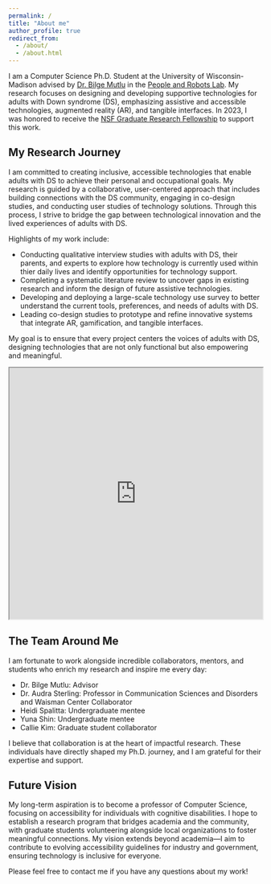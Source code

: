 ```yaml
---
permalink: /
title: "About me"
author_profile: true
redirect_from:
  - /about/
  - /about.html
---
```


I am a Computer Science Ph.D. Student at the University of Wisconsin-Madison advised by [Dr. Bilge Mutlu](http://bilgemutlu.com/) in the [People and Robots Lab](https://peopleandrobots.wisc.edu/). My research focuses on designing and developing supportive technologies for adults with Down syndrome (DS), emphasizing assistive and accessible technologies, augmented reality (AR), and tangible interfaces. In 2023, I was honored to receive the [NSF Graduate Research Fellowship](https://www.nsfgrfp.org/) to support this work.


## My Research Journey
I am committed to creating inclusive, accessible technologies that enable adults with DS to achieve their personal and occupational goals. My research is guided by a collaborative, user-centered approach that includes building connections with the DS community, engaging in co-design studies, and conducting user studies of technology solutions. Through this process, I strive to bridge the gap between technological innovation and the lived experiences of adults with DS.

Highlights of my work include:

* Conducting qualitative interview studies with adults with DS, their parents, and experts to explore how technology is currently used within thier daily lives and identify opportunities for technology support.
* Completing a systematic literature review to uncover gaps in existing research and inform the design of future assistive technologies.
* Developing and deploying a large-scale technology use survey to better understand the current tools, preferences, and needs of adults with DS.
* Leading co-design studies to prototype and refine innovative systems that integrate AR, gamification, and tangible interfaces.

My goal is to ensure that every project centers the voices of adults with DS, designing technologies that are not only functional but also empowering and meaningful.

<iframe
  src="https://www.cs.wisc.edu/2025/04/15/hailey-johnson-phd-research-adults-down-syndrome/"
  style="width:100%; height:500px;"
></iframe>

## The Team Around Me

I am fortunate to work alongside incredible collaborators, mentors, and students who enrich my research and inspire me every day:

* Dr. Bilge Mutlu: Advisor
* Dr. Audra Sterling: Professor in Communication Sciences and Disorders and Waisman Center Collaborator
* Heidi Spalitta: Undergraduate mentee
* Yuna Shin: Undergraduate mentee
* Callie Kim: Graduate student collaborator

I believe that collaboration is at the heart of impactful research. These individuals have directly shaped my Ph.D. journey, and I am grateful for their expertise and support.

## Future Vision

My long-term aspiration is to become a professor of Computer Science, focusing on accessibility for individuals with cognitive disabilities. I hope to establish a research program that bridges academia and the community, with graduate students volunteering alongside local organizations to foster meaningful connections. My vision extends beyond academia—I aim to contribute to evolving accessibility guidelines for industry and government, ensuring technology is inclusive for everyone.

Please feel free to contact me if you have any questions about my work!





<!--

------
For site content, there is one markdown file for each type of content, which are stored in directories like _publications, _talks, _posts, _teaching, or _pages. For example, each talk is a markdown file in the [_talks directory](https://github.com/academicpages/academicpages.github.io/tree/master/_talks). At the top of each markdown file is structured data in YAML about the talk, which the theme will parse to do lots of cool stuff. The same structured data about a talk is used to generate the list of talks on the [Talks page](https://academicpages.github.io/talks), each [individual page](https://academicpages.github.io/talks/2012-03-01-talk-1) for specific talks, the talks section for the [CV page](https://academicpages.github.io/cv), and the [map of places you've given a talk](https://academicpages.github.io/talkmap.html) (if you run this [python file](https://github.com/academicpages/academicpages.github.io/blob/master/talkmap.py) or [Jupyter notebook](https://github.com/academicpages/academicpages.github.io/blob/master/talkmap.ipynb), which creates the HTML for the map based on the contents of the _talks directory).

**Markdown generator**

I have also created [a set of Jupyter notebooks](https://github.com/academicpages/academicpages.github.io/tree/master/markdown_generator
) that converts a CSV containing structured data about talks or presentations into individual markdown files that will be properly formatted for the Academic Pages template. The sample CSVs in that directory are the ones I used to create my own personal website at stuartgeiger.com. My usual workflow is that I keep a spreadsheet of my publications and talks, then run the code in these notebooks to generate the markdown files, then commit and push them to the GitHub repository.

How to edit your site's GitHub repository
------
Many people use a git client to create files on their local computer and then push them to GitHub's servers. If you are not familiar with git, you can directly edit these configuration and markdown files directly in the github.com interface. Navigate to a file (like [this one](https://github.com/academicpages/academicpages.github.io/blob/master/_talks/2012-03-01-talk-1.md) and click the pencil icon in the top right of the content preview (to the right of the "Raw | Blame | History" buttons). You can delete a file by clicking the trashcan icon to the right of the pencil icon. You can also create new files or upload files by navigating to a directory and clicking the "Create new file" or "Upload files" buttons.

Example: editing a markdown file for a talk
![Editing a markdown file for a talk](/images/editing-talk.png)

For more info
------
More info about configuring Academic Pages can be found in [the guide](https://academicpages.github.io/markdown/). The [guides for the Minimal Mistakes theme](https://mmistakes.github.io/minimal-mistakes/docs/configuration/) (which this theme was forked from) might also be helpful. -->
